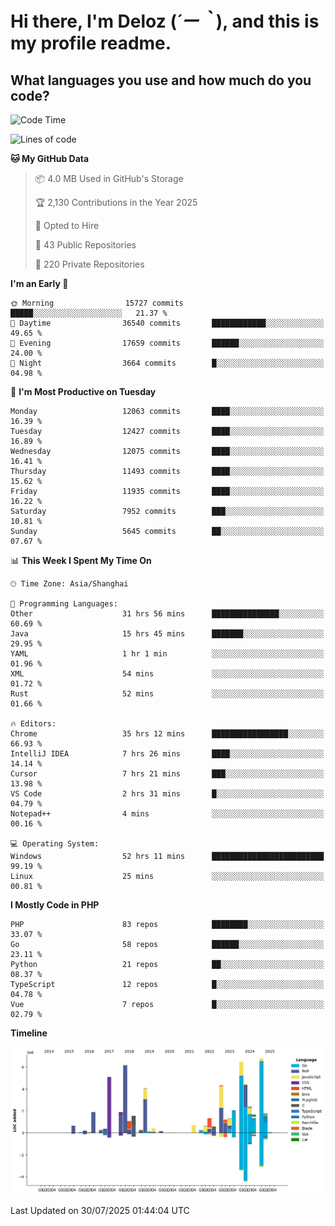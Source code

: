 # **Hi there, I'm Deloz (*´ー｀*), and this is my profile readme.**

## **What languages you use and how much do you code?**

<!--START_SECTION:waka-->
![Code Time](http://img.shields.io/badge/Code%20Time-6%2C993%20hrs%2017%20mins-blue)

![Lines of code](https://img.shields.io/badge/From%20Hello%20World%20I%27ve%20Written-60.3%20million%20lines%20of%20code-blue)

**🐱 My GitHub Data** 

> 📦 4.0 MB Used in GitHub's Storage 
 > 
> 🏆 2,130 Contributions in the Year 2025
 > 
> 💼 Opted to Hire
 > 
> 📜 43 Public Repositories 
 > 
> 🔑 220 Private Repositories 
 > 
**I'm an Early 🐤** 

```text
🌞 Morning                15727 commits       █████░░░░░░░░░░░░░░░░░░░░   21.37 % 
🌆 Daytime                36540 commits       ████████████░░░░░░░░░░░░░   49.65 % 
🌃 Evening                17659 commits       ██████░░░░░░░░░░░░░░░░░░░   24.00 % 
🌙 Night                  3664 commits        █░░░░░░░░░░░░░░░░░░░░░░░░   04.98 % 
```
📅 **I'm Most Productive on Tuesday** 

```text
Monday                   12063 commits       ████░░░░░░░░░░░░░░░░░░░░░   16.39 % 
Tuesday                  12427 commits       ████░░░░░░░░░░░░░░░░░░░░░   16.89 % 
Wednesday                12075 commits       ████░░░░░░░░░░░░░░░░░░░░░   16.41 % 
Thursday                 11493 commits       ████░░░░░░░░░░░░░░░░░░░░░   15.62 % 
Friday                   11935 commits       ████░░░░░░░░░░░░░░░░░░░░░   16.22 % 
Saturday                 7952 commits        ███░░░░░░░░░░░░░░░░░░░░░░   10.81 % 
Sunday                   5645 commits        ██░░░░░░░░░░░░░░░░░░░░░░░   07.67 % 
```


📊 **This Week I Spent My Time On** 

```text
🕑︎ Time Zone: Asia/Shanghai

💬 Programming Languages: 
Other                    31 hrs 56 mins      ███████████████░░░░░░░░░░   60.69 % 
Java                     15 hrs 45 mins      ███████░░░░░░░░░░░░░░░░░░   29.95 % 
YAML                     1 hr 1 min          ░░░░░░░░░░░░░░░░░░░░░░░░░   01.96 % 
XML                      54 mins             ░░░░░░░░░░░░░░░░░░░░░░░░░   01.72 % 
Rust                     52 mins             ░░░░░░░░░░░░░░░░░░░░░░░░░   01.66 % 

🔥 Editors: 
Chrome                   35 hrs 12 mins      █████████████████░░░░░░░░   66.93 % 
IntelliJ IDEA            7 hrs 26 mins       ████░░░░░░░░░░░░░░░░░░░░░   14.14 % 
Cursor                   7 hrs 21 mins       ███░░░░░░░░░░░░░░░░░░░░░░   13.98 % 
VS Code                  2 hrs 31 mins       █░░░░░░░░░░░░░░░░░░░░░░░░   04.79 % 
Notepad++                4 mins              ░░░░░░░░░░░░░░░░░░░░░░░░░   00.16 % 

💻 Operating System: 
Windows                  52 hrs 11 mins      █████████████████████████   99.19 % 
Linux                    25 mins             ░░░░░░░░░░░░░░░░░░░░░░░░░   00.81 % 
```

**I Mostly Code in PHP** 

```text
PHP                      83 repos            ████████░░░░░░░░░░░░░░░░░   33.07 % 
Go                       58 repos            ██████░░░░░░░░░░░░░░░░░░░   23.11 % 
Python                   21 repos            ██░░░░░░░░░░░░░░░░░░░░░░░   08.37 % 
TypeScript               12 repos            █░░░░░░░░░░░░░░░░░░░░░░░░   04.78 % 
Vue                      7 repos             █░░░░░░░░░░░░░░░░░░░░░░░░   02.79 % 
```



**Timeline**

![Lines of Code chart](https://raw.githubusercontent.com/deloz/deloz/main/assets/bar_graph.png)


 Last Updated on 30/07/2025 01:44:04 UTC
<!--END_SECTION:waka-->

